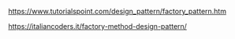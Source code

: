 
https://www.tutorialspoint.com/design_pattern/factory_pattern.htm

https://italiancoders.it/factory-method-design-pattern/



